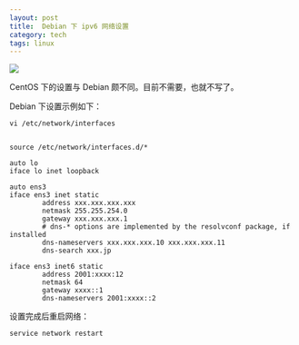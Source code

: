 ```yaml
---
layout: post
title:  Debian 下 ipv6 网络设置
category: tech
tags: linux
---
```

![](https://cdn.kelu.org/blog/tags/linux.jpg)


CentOS 下的设置与 Debian 颇不同。目前不需要，也就不写了。


Debian 下设置示例如下：

	vi /etc/network/interfaces
	

	source /etc/network/interfaces.d/*
	
	auto lo
	iface lo inet loopback
	
	auto ens3
	iface ens3 inet static
	        address xxx.xxx.xxx.xxx
	        netmask 255.255.254.0
	        gateway xxx.xxx.xxx.1
	        # dns-* options are implemented by the resolvconf package, if installed
	        dns-nameservers xxx.xxx.xxx.10 xxx.xxx.xxx.11
	        dns-search xxx.jp
	
	iface ens3 inet6 static
	        address 2001:xxxx:12
	        netmask 64
	        gateway xxxx::1
	        dns-nameservers 2001:xxxx::2


设置完成后重启网络：

	service network restart

